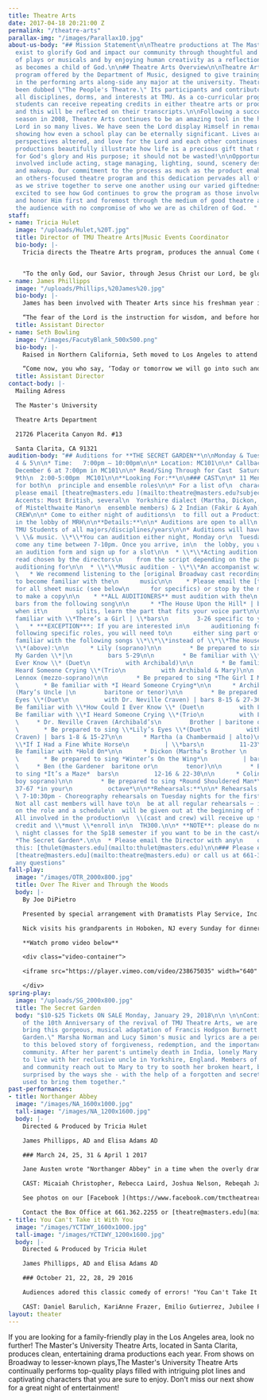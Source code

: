 ```yaml
---
title: Theatre Arts
date: 2017-04-18 20:21:00 Z
permalink: "/theatre-arts"
parallax-img: "/images/Parallax10.jpg"
about-us-body: "## Mission Statement\n\nTheatre productions at The Master's University
  exist to glorify God and impact our community through thoughtful and excellent presentation
  of plays or musicals and by enjoying human creativity as a reflection of The Creator
  as becomes a child of God.\n\n## Theatre Arts Overview\n\nTheatre Arts is a co-curricular
  program offered by the Department of Music, designed to give training and expression
  in the performing arts along-side any major at the university. Theatre Arts has
  been dubbed \"The People's Theatre.\" Its participants and contributors span across
  all disciplines, dorms, and interests at TMU. As a co-curricular program, any participating
  students can receive repeating credits in either theatre arts or production techniques
  and this will be reflected on their transcripts.\n\nFollowing a successful opening
  season in 2008, Theatre Arts continues to be an amazing tool in the hands of the
  Lord in so many lives. We have seen the Lord display Himself in remarkable ways,
  showing how even a school play can be eternally significant. Lives are being changed,
  perspectives altered, and love for the Lord and each other continues to grow. Our
  productions beautifully illustrate how life is a precious gift that must be used
  for God's glory and His purpose; it should not be wasted!\n\nOpportunities to be
  involved include acting, stage managing, lighting, sound, scenery design, costuming,
  and makeup. Our commitment to the process as much as the product enables us to have
  an others-focused theatre program and this dedication pervades all of these areas
  as we strive together to serve one another using our varied giftedness.\n\nWe are
  excited to see how God continues to grow the program as those involved seek to serve
  and honor Him first and foremost through the medium of good theatre as a gift to
  the audience with no compromise of who we are as children of God.  "
staff:
- name: Tricia Hulet
  image: "/uploads/Hulet,%20T.jpg"
  title: Director of TMU Theatre Arts|Music Events Coordinator
  bio-body: |-
    Tricia directs the Theatre Arts program, produces the annual Come ChristmasSing concerts series, and manages all concerts, recitals, and events through the Music Department. She is a graduate of The Master's College (MA Biblical Counseling; BA Biblical Counseling/minor in Music), where she studied voice and was extensively involved in musical theatre. She has held leading roles in several major productions including Hodel in "Fiddler on the Roof", and Marry Lennox in the musical version of "The Secret Garden". Tricia values the performing arts as a means to reflect the Creator and as a way to serve and impact the kingdom of God. She first began directing theatre in 2004 for a Christian high school; she was then brought on in 2007 to revive Theatre Arts as a part of the Music Department. Tricia has seen theatre arts function as a refining tool in many lives - shaping and sharpening hearts to live in light of the Gospel we have been graciously saved by - and used to build another example of biblical community that is a bright light to the watching world. Helping students round out their biblical worldview in the area of performing arts is a joy and blessing. Tricia and her husband, Dave - the Associate Dean of Students here at TMU, met here as students and are blessed to continue work at The Master's University together and be members of Grace Community Church.


    "To the only God, our Savior, through Jesus Christ our Lord, be glory, majesty, dominion, and authority, before all time and now and forever. Amen." Jude 25
- name: James Phillipps
  image: "/uploads/Phillips,%20James%20.jpg"
  bio-body: |-
    James has been involved with Theater Arts since his freshman year in 2007. As a student at Master's, he participated in every show the revived department put on, beginning with the role of Merriman in "The Importance of Being Earnest" in 2007 and culminating with the lead role of Nick Cristano in "Over the River and Through the Woods" in 2011. During his time as a college student, James saw the Lord use theater in an incredible way to shape him as a Christian. He is grateful to be able to give back to the current students some of what he learned through TMU Theater. James currently serves as the Student Accounts Manager for the University and Seminary. He constantly tells people he has the privilege of working his dream job, and he hopes to continue serving in both Accounting and Theater for as long as the Lord lets him.

    “The fear of the Lord is the instruction for wisdom, and before honor comes humility” – Proverbs 15:33
  title: Assistant Director
- name: Seth Bowling
  image: "/images/FacutyBlank_500x500.png"
  bio-body: |-
    Raised in Northern California, Seth moved to Los Angeles to attend The Master’s University and pursue a career in the film industry. Graduating with a degree Communications, Seth has performed in two productions with TMU Theatre Arts while a student - having had the opportunity to play Nick Cristano in the Fall 2017 revival production of “Over the River and Through the Woods,” and Henry Tilney in “Northanger Abbey.” Due to his desire to work professionally in the industry, Seth is grateful to get to be a part of this Christ-centered program as he knows it is a rare opportunity in the performing arts. Theater at TMU has pushed him on and off of the stage as an actor and as a whole person being made more into the image of Christ. Now as an Assistant Director, he is excited for the opportunity to give back to the current students what he has learned through this program, as well as what he has learned and is continuing to learn in his time working in the film industry. He is excited to work in this capacity alongside the cast, crew, and fellow directors to display God’s glory on and off the stage.

    “Come now, you who say, ‘Today or tomorrow we will go into such and such a town and spend a year there and trade and make a profit’ – yet you do not know what tomorrow will bring. What is your life? For you are a mist that appears for a little time and then vanishes. Instead you ought to say, “If the Lord wills, we will live and do this or that.’” James 4:13-15
  title: Assistant Director
contact-body: |-
  Mailing Adress

  The Master's University

  Theatre Arts Department

  21726 Placerita Canyon Rd. #13

  Santa Clarita, CA 91321
audition-body: "## Auditions for **THE SECRET GARDEN**\n\nMonday & Tuesday, December
  4 & 5\n\n* Time:   7:00pm – 10:00pm\n\n* Location: MC101\n\n* Callbacks  Wednesday,
  December 6 at 7:00pm in MC101\n\n* Read/Sing Through for Cast  Saturday December
  9th\n  2:00-5:00pm  MC101\n\n**Looking For:**\n\n### CAST\n\n* 11 Men and 12 Women
  for both\n  principle and ensemble roles\n\n* For a list of\n  characters/descriptions,
  please email [theatre@masters.edu ](mailto:theatre@masters.edu?subject=Secret%20Garden%20Auditions)\n\n*
  Accents: Most British, several\n  Yorkshire dialect (Martha, Dickon, Ben and rest
  of Mistelthwaite Manor\n  ensemble members) & 2 Indian (Fakir & Ayah),\n\n### PRODUCTION
  CREW\n\n* Come to either night of auditions\n  to fill out a Production Crew Application
  in the lobby of MRH\n\n**Details:**\n\n* Auditions are open to all\n  traditional
  TMU Students of all majors/disciplines/years\n\n* Auditions will have 2\n  parts: \\*\\*acting\n
  \ \\& music. \\*\\*You can audition either night, Monday or\n  Tuesday and you can
  come any time between 7-10pm. Once you arrive, in\n  the lobby, you will fill out
  an audition form and sign up for a slot\n\n  * \\*\\*Acting audition - \\*\\*cold
  read chosen by the directors\n    from the script depending on the part you are
  auditioning for\n\n  * \\*\\*Music audition - \\*\\*An accompanist will be provided\n\n
  \   * We recommend listening to the [original Broadway cast recording](https://www.google.com/search?rlz=1C1GGRV_enUS748US749&q=1991\\+Original\\+Broadway\\+Cast&stick=H4sIAAAAAAAAAOPgE-LSz9U3MMwrKTROUuLVT9c3NEyqLI83zy7K1RLLTrbSzy0tzkzWT8xJKs21SiwqySwuAQBeLum0NQAAAA&sa=X&ved=0ahUKEwj39YOx5MbXAhUB3mMKHdMFCX4QmxMI0gEoATAM&biw=1920&bih=959)
  to become familiar with the\n      music\n\n    * Please email the [theatre office](mailto:theatre@masters.edu?subject=Secret%20Garden%20Audition%20Music)
  for all sheet music (see below\n      for specifics) or stop by the music office
  to make a copy\n\n    * **ALL AUDITIONERS** must audition with the\n      designated
  bars from the following song\n\n      * *The House Upon the Hill* | bars 36-62 |
  when it\n        splits, learn the part that fits your voice part\n\n      * Be
  familiar with \\*There’s a Girl | \\*bars\n        3-26 specific to your voice part\n\n
  \   * ***EXCEPTION***: If you are interested in\n      auditioning for any of the
  following specific roles, you will need to\n      either sing part of and/or be
  familiar with the following songs \\*\\*\\*instead of \\*\\*The House Upon the Hill
  \\*(above):\n\n      * Lily (soprano)\n\n        * Be prepared to sing \\*Come to
  My Garden \\*|\n          bars 5-29\n\n        * Be familiar with \\*How Could I
  Ever Know \\* (Duet\n          with Archibald)\n\n        * Be familiar with \\*I
  Heard Someone Crying \\*(Trio\n          with Archibald & Mary)\n\n      * Mary
  Lennox (mezzo-soprano)\n\n        * Be prepared to sing *The Girl I Mean to Be*\n\n
  \       * Be familiar with *I Heard Someone Crying*\n\n      * Archibald Craven
  (Mary’s Uncle |\n        baritone or tenor)\n\n        * Be prepared to sing \\*Lily’s
  Eyes \\*(Duet\n          with Dr. Neville Craven) | bars 8-15 & 27-36\n\n        *
  Be familiar with \\*How Could I Ever Know \\* (Duet\n          with Lily)\n\n        *
  Be familiar with \\*I Heard Someone Crying \\*(Trio\n          with Lily & Mary)\n\n
  \     * Dr. Neville Craven (Archibald’s\n        Brother | baritone or bass)\n\n
  \       * Be prepared to sing \\*Lily’s Eyes \\*(Duet\n          with Archibald
  Craven) | bars 1-8 & 15-27\n\n      * Martha (a Chambermaid | alto)\n\n        *
  \\*If I Had a Fine White Horse\n          | \\*bars\n          11-23\n\n        *
  Be familiar with *Hold On*\n\n      * Dickon (Martha’s Brother \n        tenor)\n\n
  \       * Be prepared to sing *Winter’s On the Wing*\n          | bars 5-17\n\n
  \     * Ben (the Gardener  baritone or\n        tenor)\n\n        * Be prepared
  to sing *It’s a Maze*  bars\n          12-16 & 22-30\n\n      * Colin (tenor or
  boy soprano)\n\n        * Be prepared to sing *Round Shouldered Man*\n          bars
  37-67 *in your\n          octave*\n\n**Rehearsals:**\n\n* Rehearsals: Mon & Wed\n
  \ 7-10:30pm - Choreography rehearsals on Tuesday nights for the first few\n  weeks.\n\n*
  Not all cast members will have to\n  be at all regular rehearsals – it will depend
  on the role and a schedule\n  will be given out at the beginning of the semester.\n\n*
  All involved in the production\n  \\(cast and crew) will receive up to 1 unit of
  credit and \\*must \\*enroll in\n  TH300.\n\n* **NOTE**: please do not plan on weekly\n
  \ night classes for the Sp18 semester if you want to be in the cast/ensemble\n  of
  *The Secret Garden*.\n\n  * Please email the Director with any\n    questions about
  this: [thulet@masters.edu](mailto:thulet@masters.edu)\n\n### Please email us at
  [theatre@masters.edu](mailto:theatre@masters.edu) or call us at 661-362-2255 with
  any questions"
fall-play:
  image: "/images/OTR_2000x800.jpg"
  title: Over The River and Through the Woods
  body: |-
    By Joe DiPietro

    Presented by special arrangement with Dramatists Play Service, Inc. New York

    Nick visits his grandparents in Hoboken, NJ every Sunday for dinner. But what lengths will his grandparents go to keep him from moving to Seattle? As they plan blind dates and tempt him with never-ending, mouthwatering meals, Nick has to evaluate what is important in life and learn to count the cost of his decisions. This show promises gut-wrenching laughter and a story that pulls on your heartstrings and causes you to consider, along with Nick, what matters most in life.

    **Watch promo video below**

    <div class="video-container">

    <iframe src="https://player.vimeo.com/video/238675035" width="640" height="360" frameborder="0" webkitallowfullscreen mozallowfullscreen allowfullscreen></iframe>

    </div>
spring-play:
  image: "/uploads/SG_2000x800.jpg"
  title: The Secret Garden
  body: "$10-$25 Tickets ON SALE Monday, January 29, 2018\n\n \n\nContinuing our celebration
    of the 10th Anniversary of the revival of TMU Theatre Arts, we are delighted to
    bring this gorgeous, musical adaptation of Francis Hodgson Burnett's \"The Secret
    Garden.\" Marsha Norman and Lucy Simon's music and lyrics are a perfect addition
    to this beloved story of forgiveness, redemption, and the importance of love and
    community. After her parent's untimely death in India, lonely Mary Lennox is sent
    to live with her reclusive uncle in Yorkshire, England. Members of the household
    and community reach out to Mary to try to sooth her broken heart, but they are
    surprised by the ways she - with the help of a forgotten and secret garden - is
    used to bring them together."
past-performances:
- title: Northanger Abbey
  image: "/images/NA_1600x1000.jpg"
  tall-image: "/images/NA_1200x1600.jpg"
  body: |-
    Directed & Produced by Tricia Hulet

    James Phillipps, AD and Elisa Adams AD

    ### March 24, 25, 31 & April 1 2017

    Jane Austen wrote "Northanger Abbey" in a time when the overly dramatic Gothic Literature was quite in fashion and she observed the dangers of young people becoming too immersed in their novels. This story followed one such young woman named Catherine, making her first expedition out into the world. She interacts with real people in the real world while struggling to control an imagination that had been influenced by too many novels. This specific play was especially impactful in telling this story as it had a group of characters that depicted Catherine's thoughts/imaginations/mind. The climax of the story came after Catherine was painfully confronted by a true friend and asked "what ideas have you been admitting?" There was then a scene where she visibly had to take her thoughts captive and banish the undisciplined thoughts from her mind. The overwhelming majority of audience members were quite struck by this theme and many even used the word "convicted" by it, along with the themes of developing true character, having friends who speak the truth and not flattery, and more.

    CAST: Micaiah Christopher, Rebecca Laird, Joshua Nelson, Rebeqah James, Kaitlynn Morgan, Abigail Olson, Jon Denys, Kailey Richardson, Luke Bailey, Daniel Barulich, Seth Bowling, Katie Pennington, Beth Cathcart, Faith Gates, Peter LaCom, Jennifer Martin, Christina Meitler, Jubilee Philipp, Dustin Dudley, Jeff Caparula, Robbie Provost and 40\+ others on our production crew!

    See photos on our [Facebook ](https://www.facebook.com/tmctheatrearts/photos_stream?tab=photos_albums "TMC Theatre Arts")page

    Contact the Box Office at 661.362.2255 or [theatre@masters.edu](mailto:theatre@masters.edu) for more information
- title: You Can't Take it With You
  image: "/images/YCTIWY_1600x1000.jpg"
  tall-image: "/images/YCTIWY_1200x1600.jpg"
  body: |-
    Directed & Produced by Tricia Hulet

    James Phillipps, AD and Elisa Adams AD

    ### October 21, 22, 28, 29 2016

    Audiences adored this classic comedy of errors! "You Can't Take It With You" delivered a fun, entertaining evening for all! Set in 1930's New York City, the Sycamore family, filled with aspiring artists, ballerinas, writers, inventors, amateur firework makers and more, seems a bit crazy! Especially when compared to the upper-crust, reliable, respectable Kirby family. But when Tony Kirby falls in love with Alice Sycamore, we start to wonder if perhaps the Sycamores have life figured out more than we think! After all, you can have all the riches in the world, but you can't take it with you!

    CAST: Daniel Barulich, KariAnne Frazer, Emilio Gutierrez, Jubilee Philipp, Jeff Caparula, Christina Meitler, Luke Bailey, Ryan Selga, Kailey Richardson, Rebecca Meitler, Chandler Johnston, Kyle Shannon, Joshua Nelson, Tamar Butler-Robinson, Elizabeth Anderson, Peter LaCom and 38 others on our production crew!
layout: theater
---
```


If you are looking for a family-friendly play in the Los Angeles area, look no further! The Master's University Theatre Arts, located in Santa Clarita, produces clean, entertaining drama productions each year. From shows on Broadway to lesser-known plays,The Master's University Theatre Arts continually performs top-quality plays filled with intriguing plot lines and captivating characters that you are sure to enjoy. Don't miss our next show for a great night of entertainment!
